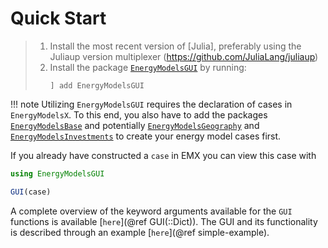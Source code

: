 # Quick Start

>  1. Install the most recent version of [Julia], preferably using the Juliaup version multiplexer (https://github.com/JuliaLang/juliaup)
>  2. Install the package [`EnergyModelsGUI`](https://energymodelsx.github.io/EnergyModelsGUI.jl/) by running:
>     ```
>     ] add EnergyModelsGUI
>     ```

!!! note
    Utilizing `EnergyModelsGUI` requires the declaration of cases in `EnergyModelsX`.
    To this end, you also have to add the packages [`EnergyModelsBase`](https://energymodelsx.github.io/EnergyModelsBase.jl/stable/) and potentially [`EnergyModelsGeography`](https://energymodelsx.github.io/EnergyModelsGeography.jl/stable/) and [`EnergyModelsInvestments`](https://energymodelsx.github.io/EnergyModelsInvestments.jl/stable/) to create your energy model cases first.

If you already have constructed a `case` in EMX you can view this case with

```julia
using EnergyModelsGUI

GUI(case)
```

A complete overview of the keyword arguments available for the `GUI` functions is available [`here`](@ref GUI(::Dict)). The GUI and its functionality is described through an example [`here`](@ref simple-example).